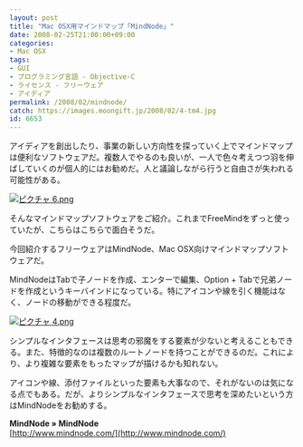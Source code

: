 ```yaml
---
layout: post
title: "Mac OSX用マインドマップ「MindNode」"
date: 2008-02-25T21:00:00+09:00
categories:
- Mac OSX
tags: 
- GUI
- プログラミング言語 - Objective-C
- ライセンス - フリーウェア
- アイディア
permalink: /2008/02/mindnode/
catch: https://images.moongift.jp/2008/02/4-tm4.jpg
id: 6653
---
```

アイディアを創出したり、事業の新しい方向性を探っていく上でマインドマップは便利なソフトウェアだ。複数人でやるのも良いが、一人で色々考えつつ羽を伸ばしていくのが個人的にはお勧めだ。人と議論しながら行うと自由さが失われる可能性がある。   
  
[![ピクチャ 6.png](https://images.moongift.jp/2008/02/6-tm3.jpg)](https://images.moongift.jp/2008/02/63.jpg)  
  
そんなマインドマップソフトウェアをご紹介。これまでFreeMindをずっと使っていたが、こちらはこちらで面白そうだ。   
  
今回紹介するフリーウェアはMindNode、Mac OSX向けマインドマップソフトウェアだ。   
  
<!--more-->  
  
MindNodeはTabで子ノードを作成、エンターで編集、Option + Tabで兄弟ノードを作成というキーバインドになっている。特にアイコンや線を引く機能はなく、ノードの移動ができる程度だ。   
  
[![ピクチャ 4.png](https://images.moongift.jp/2008/02/4-tm4.jpg)](https://images.moongift.jp/2008/02/44.jpg)  
  
シンプルなインタフェースは思考の邪魔をする要素が少ないと考えることもできる。また、特徴的なのは複数のルートノードを持つことができるのだ。これにより、より複雑な要素をもったマップが描けるかも知れない。   
  
アイコンや線、添付ファイルといった要素も大事なので、それがないのは気になる点でもある。だが、よりシンプルなインタフェースで思考を深めたいという方はMindNodeをお勧めする。   
  
**MindNode » MindNode**  
[http://www.mindnode.com/](http://www.mindnode.com/)

